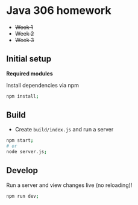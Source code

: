 # Java 306 homework
* ~~Week 1~~
* ~~Week 2~~
* ~~Week 3~~


## Initial setup

**Required modules**

Install dependencies via npm
```bash
npm install;
```

## Build
* Create `build/index.js` and run a server

```bash
npm start;
# or
node server.js;
```

## Develop
Run a server and view changes live (no reloading)!

```bash
npm run dev;
```
